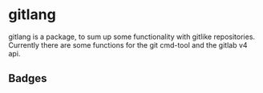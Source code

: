 # gitlang

gitlang is a package, to sum up some functionality with gitlike repositories. Currently there are some functions for the git cmd-tool and the gitlab v4 api. 

## Badges
